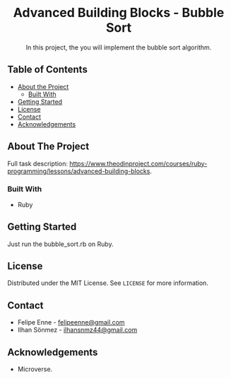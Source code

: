 <!--
*** Thanks for checking out this README Template. 
-->


<!-- PROJECT TITLE -->

<br />
<h1 align="center">Advanced Building Blocks - Bubble Sort</h1>
<p align="center">
    In this project, the you will implement the bubble sort algorithm.
    <br />
</p>


<!-- TABLE OF CONTENTS -->


## Table of Contents

* [About the Project](#about-the-project)
  * [Built With](#built-with)
* [Getting Started](#getting-started)
* [License](#license)
* [Contact](#contact)
* [Acknowledgements](#acknowledgements)


<!-- ABOUT THE PROJECT -->
## About The Project

Full task description: https://www.theodinproject.com/courses/ruby-programming/lessons/advanced-building-blocks.


### Built With 

* Ruby


<!-- GETTING STARTED -->
## Getting Started

Just run the bubble_sort.rb on Ruby.


<!-- LICENSE -->
## License

Distributed under the MIT License. See `LICENSE` for more information.

<!-- CONTACT -->
## Contact
* Felipe Enne - felipeenne@gmail.com <br/>
* Ilhan Sönmez - ilhansnmz44@gmail.com 


<!-- ACKNOWLEDGEMENTS -->
## Acknowledgements

* Microverse.
